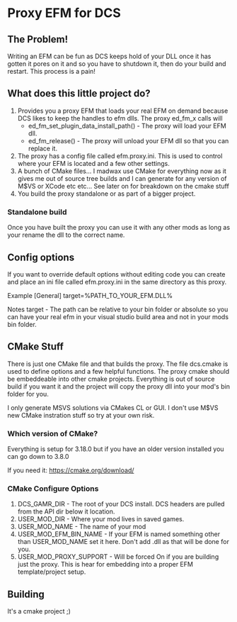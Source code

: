 # Proxy EFM for DCS 
## The Problem!
Writing an EFM can be fun as DCS keeps hold of your DLL once it has gotten it pores on it and so you have to shutdown it, then do your build and restart.  This process is a pain!

## What does this little project do?
1. Provides you a proxy EFM that loads your real EFM on demand because DCS likes to keep the handles to efm dlls.  The proxy ed_fm_x calls will  
	* ed_fm_set_plugin_data_install_path() - The proxy will load your EFM dll.
	* ed_fm_release() - The proxy will unload your EFM dll so that you can replace it.
2. The proxy has a config file called efm.proxy.ini.  This is used to control where your EFM is located and a few other settings.
3. A bunch of CMake files... I madwax use CMake for everything now as it gives me out of source tree builds and I can generate for any version of M$VS or XCode etc etc... See later on for breakdown on the cmake stuff
4. You build the proxy standalone or as part of a bigger project. 

### Standalone build
Once you have built the proxy you can use it with any other mods as long as your rename the dll to the correct name.

## Config options
If you want to override default options without editing code you can create and place an ini file called efm.proxy.ini in the same directory as this proxy.  

Example
[General]
target=%PATH_TO_YOUR_EFM.DLL%

Notes
target - The path can be relative to your bin folder or absolute so you can have your real efm in your visual studio build area and not in your mods bin folder.


## CMake Stuff
There is just one CMake file and that builds the proxy.  The file dcs.cmake is used to define options and a few helpful functions. The proxy cmake should be embeddeable into other cmake projects.
Everything is out of source build if you want it and the project will copy the proxy dll into your mod's bin folder for you.

I only generate MSVS solutions via CMakes CL or GUI.  I don't use M$VS new CMake instration stuff so try at your own risk.

### Which version of CMake?
Everything is setup for 3.18.0 but if you have an older version installed you can go down to 3.8.0

If you need it: https://cmake.org/download/

### CMake Configure Options
1) DCS_GAMR_DIR - The root of your DCS install. DCS headers are pulled from the API dir below it location.
2) USER_MOD_DIR - Where your mod lives in saved games.
3) USER_MOD_NAME - The name of your mod
4) USER_MOD_EFM_BIN_NAME - If your EFM is named something other than USER_MOD_NAME set it here. Don't add .dll as that will be done for you.
5) USER_MOD_PROXY_SUPPORT - Will be forced On if you are building just the proxy. This is hear for embedding into a proper EFM template/project setup.

## Building
It's a cmake project ;)
	

	
	















